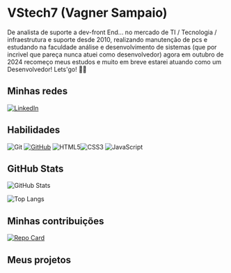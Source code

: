 # VStech7 (Vagner Sampaio)
De analista de suporte a dev-front End... no mercado de TI / Tecnologia / infraestrutura e suporte desde 2010, realizando manutenção de pcs e estudando na faculdade análise e desenvolvimento de sistemas (que por incrivel que pareça nunca atuei como desenvolvedor) agora em outubro de 2024 recomeço meus estudos e muito em breve estarei atuando como um Desenvolvedor! Lets'go! 🚀🚀

## Minhas redes
[![LinkedIn](https://img.shields.io/badge/LinkedIn-023?style=for-the-badge&logo=linkedin&logoColor=167bcc)](https://www.linkedin.com/in/vagner-sampaio/)

## Habilidades
![Git](https://img.shields.io/badge/GIT-E44C30?style=for-the-badge&logo=git&logoColor=white)
[![GitHub](https://img.shields.io/badge/GitHub-100000?style=for-the-badge&logo=github&logoColor=white)](https://github.com/VStech7)
![HTML5](https://img.shields.io/badge/HTML5-E34F26?style=for-the-badge&logo=html5&logoColor=white)![CSS3](https://img.shields.io/badge/CSS3-1572B6?style=for-the-badge&logo=css3&logoColor=white)
![JavaScript](https://img.shields.io/badge/JavaScript-F7DF1E?style=for-the-badge&logo=javascript&logoColor=black)

## GitHub Stats
![GitHub Stats](https://github-readme-stats.vercel.app/api?username=VStech7&theme=transparent&bg_color=023&border_color=30A3DC&show_icons=true&icon_color=167bcc&title_color=05feff&text_color=FFF)

![Top Langs](https://github-readme-stats-git-masterrstaa-rickstaa.vercel.app/api/top-langs/?username=VStech7&layout=compact&bg_color=000&border_color=30A3DC&title_color=05feff&text_color=FFF)

## Minhas contribuições
[![Repo Card](https://github-readme-stats.vercel.app/api/pin/?username=VStech7&repo=dio-lab-open-source&bg_color=000&border_color=30A3DC&show_icons=true&icon_color=30A3DC&title_color=E94D5F&text_color=FFF)](https://github.com/VStech7/dio-lab-open-source)

## Meus projetos

